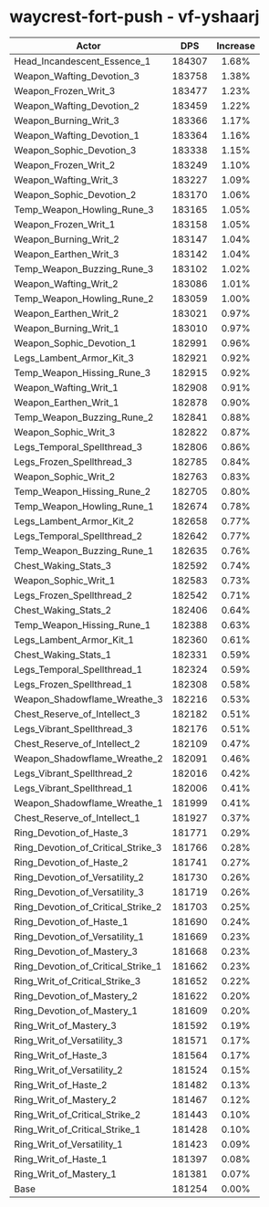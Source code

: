 # waycrest-fort-push - vf-yshaarj
| Actor | DPS | Increase |
|---|:---:|:---:|
|Head_Incandescent_Essence_1|184307|1.68%|
|Weapon_Wafting_Devotion_3|183758|1.38%|
|Weapon_Frozen_Writ_3|183477|1.23%|
|Weapon_Wafting_Devotion_2|183459|1.22%|
|Weapon_Burning_Writ_3|183366|1.17%|
|Weapon_Wafting_Devotion_1|183364|1.16%|
|Weapon_Sophic_Devotion_3|183338|1.15%|
|Weapon_Frozen_Writ_2|183249|1.10%|
|Weapon_Wafting_Writ_3|183227|1.09%|
|Weapon_Sophic_Devotion_2|183170|1.06%|
|Temp_Weapon_Howling_Rune_3|183165|1.05%|
|Weapon_Frozen_Writ_1|183158|1.05%|
|Weapon_Burning_Writ_2|183147|1.04%|
|Weapon_Earthen_Writ_3|183142|1.04%|
|Temp_Weapon_Buzzing_Rune_3|183102|1.02%|
|Weapon_Wafting_Writ_2|183086|1.01%|
|Temp_Weapon_Howling_Rune_2|183059|1.00%|
|Weapon_Earthen_Writ_2|183021|0.97%|
|Weapon_Burning_Writ_1|183010|0.97%|
|Weapon_Sophic_Devotion_1|182991|0.96%|
|Legs_Lambent_Armor_Kit_3|182921|0.92%|
|Temp_Weapon_Hissing_Rune_3|182915|0.92%|
|Weapon_Wafting_Writ_1|182908|0.91%|
|Weapon_Earthen_Writ_1|182878|0.90%|
|Temp_Weapon_Buzzing_Rune_2|182841|0.88%|
|Weapon_Sophic_Writ_3|182822|0.87%|
|Legs_Temporal_Spellthread_3|182806|0.86%|
|Legs_Frozen_Spellthread_3|182785|0.84%|
|Weapon_Sophic_Writ_2|182763|0.83%|
|Temp_Weapon_Hissing_Rune_2|182705|0.80%|
|Temp_Weapon_Howling_Rune_1|182674|0.78%|
|Legs_Lambent_Armor_Kit_2|182658|0.77%|
|Legs_Temporal_Spellthread_2|182642|0.77%|
|Temp_Weapon_Buzzing_Rune_1|182635|0.76%|
|Chest_Waking_Stats_3|182592|0.74%|
|Weapon_Sophic_Writ_1|182583|0.73%|
|Legs_Frozen_Spellthread_2|182542|0.71%|
|Chest_Waking_Stats_2|182406|0.64%|
|Temp_Weapon_Hissing_Rune_1|182388|0.63%|
|Legs_Lambent_Armor_Kit_1|182360|0.61%|
|Chest_Waking_Stats_1|182331|0.59%|
|Legs_Temporal_Spellthread_1|182324|0.59%|
|Legs_Frozen_Spellthread_1|182308|0.58%|
|Weapon_Shadowflame_Wreathe_3|182216|0.53%|
|Chest_Reserve_of_Intellect_3|182182|0.51%|
|Legs_Vibrant_Spellthread_3|182176|0.51%|
|Chest_Reserve_of_Intellect_2|182109|0.47%|
|Weapon_Shadowflame_Wreathe_2|182091|0.46%|
|Legs_Vibrant_Spellthread_2|182016|0.42%|
|Legs_Vibrant_Spellthread_1|182006|0.41%|
|Weapon_Shadowflame_Wreathe_1|181999|0.41%|
|Chest_Reserve_of_Intellect_1|181927|0.37%|
|Ring_Devotion_of_Haste_3|181771|0.29%|
|Ring_Devotion_of_Critical_Strike_3|181766|0.28%|
|Ring_Devotion_of_Haste_2|181741|0.27%|
|Ring_Devotion_of_Versatility_2|181730|0.26%|
|Ring_Devotion_of_Versatility_3|181719|0.26%|
|Ring_Devotion_of_Critical_Strike_2|181703|0.25%|
|Ring_Devotion_of_Haste_1|181690|0.24%|
|Ring_Devotion_of_Versatility_1|181669|0.23%|
|Ring_Devotion_of_Mastery_3|181668|0.23%|
|Ring_Devotion_of_Critical_Strike_1|181662|0.23%|
|Ring_Writ_of_Critical_Strike_3|181652|0.22%|
|Ring_Devotion_of_Mastery_2|181622|0.20%|
|Ring_Devotion_of_Mastery_1|181609|0.20%|
|Ring_Writ_of_Mastery_3|181592|0.19%|
|Ring_Writ_of_Versatility_3|181571|0.17%|
|Ring_Writ_of_Haste_3|181564|0.17%|
|Ring_Writ_of_Versatility_2|181524|0.15%|
|Ring_Writ_of_Haste_2|181482|0.13%|
|Ring_Writ_of_Mastery_2|181467|0.12%|
|Ring_Writ_of_Critical_Strike_2|181443|0.10%|
|Ring_Writ_of_Critical_Strike_1|181428|0.10%|
|Ring_Writ_of_Versatility_1|181423|0.09%|
|Ring_Writ_of_Haste_1|181397|0.08%|
|Ring_Writ_of_Mastery_1|181381|0.07%|
|Base|181254|0.00%|
